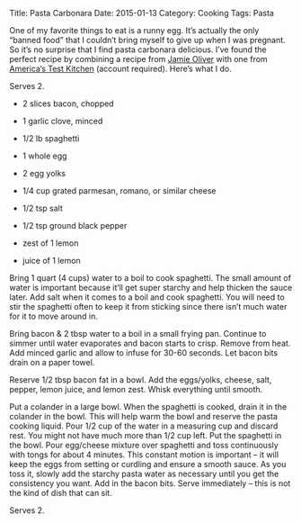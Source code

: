Title: Pasta Carbonara
Date: 2015-01-13
Category: Cooking
Tags: Pasta


One of my favorite things to eat is a runny egg. It’s actually the only “banned food” that I couldn’t bring myself to give up when I was pregnant. So it’s no surprise that I find pasta carbonara delicious. I’ve found the perfect recipe by combining a recipe from [Jamie Oliver](http://www.food.com/recipe/jamie-olivers-pasta-carbonara-351138) with one from [America’s Test Kitchen](http://www.americastestkitchen.com/recipes/7325-foolproof-spaghetti-carbonara) (account required). Here’s what I do.

Serves 2.

* 2 slices bacon, chopped
* 1 garlic clove, minced

* 1/2 lb spaghetti
 
* 1 whole egg
* 2 egg yolks
* 1/4 cup grated parmesan, romano, or similar cheese
* 1/2 tsp salt
* 1/2 tsp ground black pepper
* zest of 1 lemon
* juice of 1 lemon

Bring 1 quart (4 cups) water to a boil to cook spaghetti. The small amount of water is important because it’ll get super starchy and help thicken the sauce later. Add salt when it comes to a boil and cook spaghetti. You will need to stir the spaghetti often to keep it from sticking since there isn’t much water for it to move around in.

Bring bacon & 2 tbsp water to a boil in a small frying pan. Continue to simmer until water evaporates and bacon starts to crisp. Remove from heat. Add minced garlic and allow to infuse for 30-60 seconds. Let bacon bits drain on a paper towel.

Reserve 1/2 tbsp bacon fat in a bowl. Add the eggs/yolks, cheese, salt, pepper, lemon juice, and lemon zest. Whisk everything until smooth.

Put a colander in a large bowl. When the spaghetti is cooked, drain it in the colander in the bowl. This will help warm the bowl and reserve the pasta cooking liquid. Pour 1/2 cup of the water in a measuring cup and discard rest. You might not have much more than 1/2 cup left. Put the spaghetti in the bowl. Pour egg/cheese mixture over spaghetti and toss continuously with tongs for about 4 minutes. This constant motion is important – it will keep the eggs from setting or curdling and ensure a smooth sauce. As you toss it, slowly add the starchy pasta water as necessary until you get the consistency you want. Add in the bacon bits. Serve immediately – this is not the kind of dish that can sit.

Serves 2.